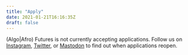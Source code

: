 ```yaml
---
title: "Apply"
date: 2021-01-21T16:16:35Z
draft: false
---
```


(Algo|Afro) Futures is not currently accepting applications. Follow us on [Instagram](https://instagram.com/algoafrofutures), [Twitter](https://twitter.com/algoafrofutures), or [Mastodon](https://post.lurk.org/@algoafrofutures) to find out when applications reopen.
